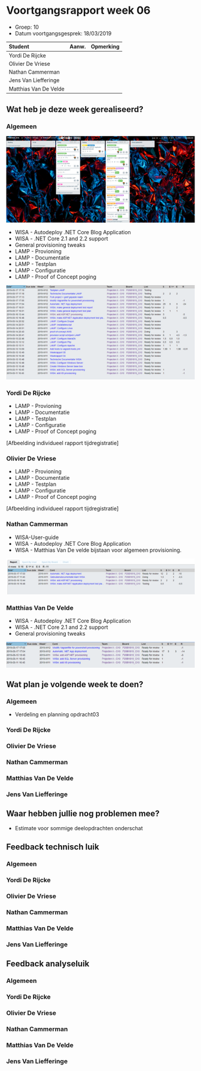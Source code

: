 # Voortgangsrapport week 06

* Groep: 10
* Datum voortgangsgesprek: 18/03/2019

| Student  | Aanw. | Opmerking |
| :---     | :---  | :---      |
| Yordi De Rijcke |       |           |
| Olivier De Vriese |       |           |
| Nathan Cammerman |       |           |
| Jens Van Liefferinge |      |         |
| Matthias Van De Velde |       |           |

## Wat heb je deze week gerealiseerd?

### Algemeen

![Kanban-bord](week06-Kanbanbord.png)

* WISA - Autodeploy .NET Core Blog Application
* WISA - .NET Core 2.1 and 2.2 support
* General provisioning tweaks
* LAMP - Provioning
* LAMP - Documentatie
* LAMP - Testplan
* LAMP - Configuratie
* LAMP - Proof of Concept poging

![Time-per-assignment](week06-time-per-assignment.png)

### Yordi De Rijcke

* LAMP - Provioning
* LAMP - Documentatie
* LAMP - Testplan
* LAMP - Configuratie
* LAMP - Proof of Concept poging

[Afbeelding individueel rapport tijdregistratie]

### Olivier De Vriese

* LAMP - Provioning
* LAMP - Documentatie
* LAMP - Testplan
* LAMP - Configuratie
* LAMP - Proof of Concept poging

[Afbeelding individueel rapport tijdregistratie]

### Nathan Cammerman

* WISA-User-guide
* WISA - Autodeploy .NET Core Blog Application
* WISA - Matthias Van De velde bijstaan voor algemeen provisioning.

![Time-registration-week06-NathanCammerman](week06NathanCammerman.png)

### Matthias Van De Velde

* WISA - Autodeploy .NET Core Blog Application
* WISA - .NET Core 2.1 and 2.2 support
* General provisioning tweaks

![Time-registration-week05-MatthiasVanDeVelde](week06-MatthiasVanDeVelde.png)

## Wat plan je volgende week te doen?

### Algemeen
* Verdeling en planning opdracht03

### Yordi De Rijcke
### Olivier De Vriese
### Nathan Cammerman
### Matthias Van De Velde
### Jens Van Liefferinge

## Waar hebben jullie nog problemen mee?

* Estimate voor sommige deelopdrachten onderschat

## Feedback technisch luik

### Algemeen

### Yordi De Rijcke
### Olivier De Vriese
### Nathan Cammerman
### Matthias Van De Velde
### Jens Van Liefferinge

## Feedback analyseluik

### Algemeen

### Yordi De Rijcke
### Olivier De Vriese
### Nathan Cammerman
### Matthias Van De Velde
### Jens Van Liefferinge

